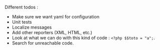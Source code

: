 Different todos :

 - Make sure we want yaml for configuration
 - Unit tests
 - Localize messages
 - Add other reporters (XML, HTML, etc.)
 - Look at what we can do with this kind of code : `<?php $$toto = "a";`.
 - Search for unreachable code.

